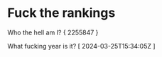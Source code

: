 # Fuck the rankings

Who the hell am I?
{ 2255847 }

What fucking year is it?
[ 2024-03-25T15:34:05Z ]
